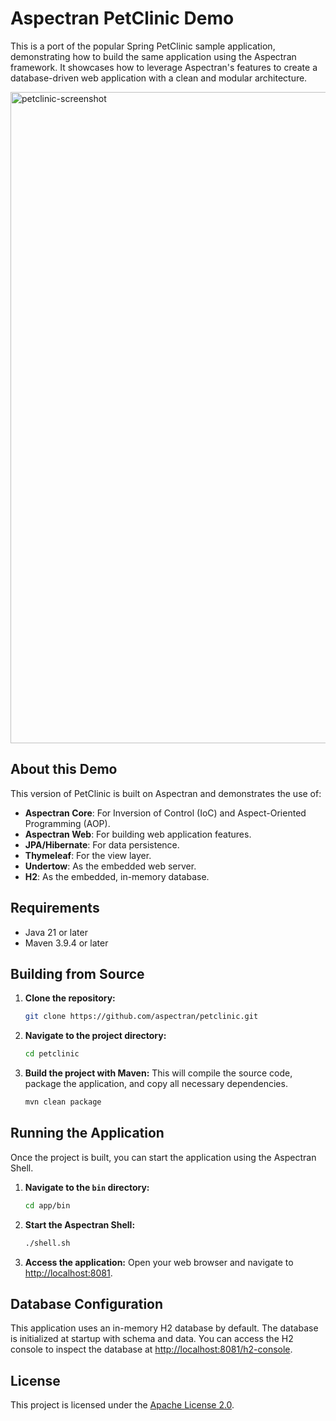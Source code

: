 # Aspectran PetClinic Demo

This is a port of the popular Spring PetClinic sample application, demonstrating how to build the same application using the Aspectran framework. It showcases how to leverage Aspectran's features to create a database-driven web application with a clean and modular architecture.

<img width="1042" alt="petclinic-screenshot" src="https://aspectran.com/images/projects/petclinic.png">

## About this Demo

This version of PetClinic is built on Aspectran and demonstrates the use of:

- **Aspectran Core**: For Inversion of Control (IoC) and Aspect-Oriented Programming (AOP).
- **Aspectran Web**: For building web application features.
- **JPA/Hibernate**: For data persistence.
- **Thymeleaf**: For the view layer.
- **Undertow**: As the embedded web server.
- **H2**: As the embedded, in-memory database.

## Requirements

- Java 21 or later
- Maven 3.9.4 or later

## Building from Source

1.  **Clone the repository:**
    ```sh
    git clone https://github.com/aspectran/petclinic.git
    ```

2.  **Navigate to the project directory:**
    ```sh
    cd petclinic
    ```

3.  **Build the project with Maven:**
    This will compile the source code, package the application, and copy all necessary dependencies.
    ```sh
    mvn clean package
    ```

## Running the Application

Once the project is built, you can start the application using the Aspectran Shell.

1.  **Navigate to the `bin` directory:**
    ```sh
    cd app/bin
    ```

2.  **Start the Aspectran Shell:**
    ```sh
    ./shell.sh
    ```

3.  **Access the application:**
    Open your web browser and navigate to [http://localhost:8081](http://localhost:8081).

## Database Configuration

This application uses an in-memory H2 database by default. The database is initialized at startup with schema and data. You can access the H2 console to inspect the database at [http://localhost:8081/h2-console](http://localhost:8081/h2-console).

## License

This project is licensed under the [Apache License 2.0](LICENSE.txt).
